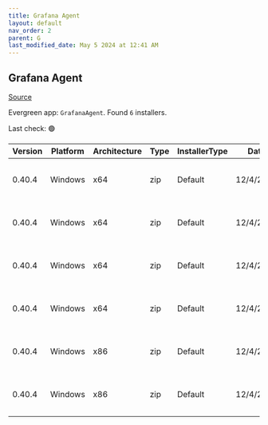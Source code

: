 ```yaml
---
title: Grafana Agent
layout: default
nav_order: 2
parent: G
last_modified_date: May 5 2024 at 12:41 AM
---
```


## Grafana Agent

[Source](https://grafana.com/docs/agent/)

Evergreen app: `GrafanaAgent`. Found `6` installers.

Last check: 🟢

| Version | Platform | Architecture | Type | InstallerType | Date      | Size     | URI                                                                                                                                                                                                    |
| ------- | -------- | ------------ | ---- | ------------- | --------- | -------- | ------------------------------------------------------------------------------------------------------------------------------------------------------------------------------------------------------ |
| 0.40.4  | Windows  | x64          | zip  | Default       | 12/4/2024 | 58930333 | [https://github.com/grafana/agent/releases/download/v0.40.4/grafana-agent-freebsd-amd64.zip](https://github.com/grafana/agent/releases/download/v0.40.4/grafana-agent-freebsd-amd64.zip)               |
| 0.40.4  | Windows  | x64          | zip  | Default       | 12/4/2024 | 60985302 | [https://github.com/grafana/agent/releases/download/v0.40.4/grafana-agent-windows-amd64.exe.zip](https://github.com/grafana/agent/releases/download/v0.40.4/grafana-agent-windows-amd64.exe.zip)       |
| 0.40.4  | Windows  | x64          | zip  | Default       | 12/4/2024 | 51732093 | [https://github.com/grafana/agent/releases/download/v0.40.4/grafana-agentctl-freebsd-amd64.zip](https://github.com/grafana/agent/releases/download/v0.40.4/grafana-agentctl-freebsd-amd64.zip)         |
| 0.40.4  | Windows  | x64          | zip  | Default       | 12/4/2024 | 53616146 | [https://github.com/grafana/agent/releases/download/v0.40.4/grafana-agentctl-windows-amd64.exe.zip](https://github.com/grafana/agent/releases/download/v0.40.4/grafana-agentctl-windows-amd64.exe.zip) |
| 0.40.4  | Windows  | x86          | zip  | Default       | 12/4/2024 | 60375516 | [https://github.com/grafana/agent/releases/download/v0.40.4/grafana-agent-flow-installer.exe.zip](https://github.com/grafana/agent/releases/download/v0.40.4/grafana-agent-flow-installer.exe.zip)     |
| 0.40.4  | Windows  | x86          | zip  | Default       | 12/4/2024 | 59634588 | [https://github.com/grafana/agent/releases/download/v0.40.4/grafana-agent-installer.exe.zip](https://github.com/grafana/agent/releases/download/v0.40.4/grafana-agent-installer.exe.zip)               |

